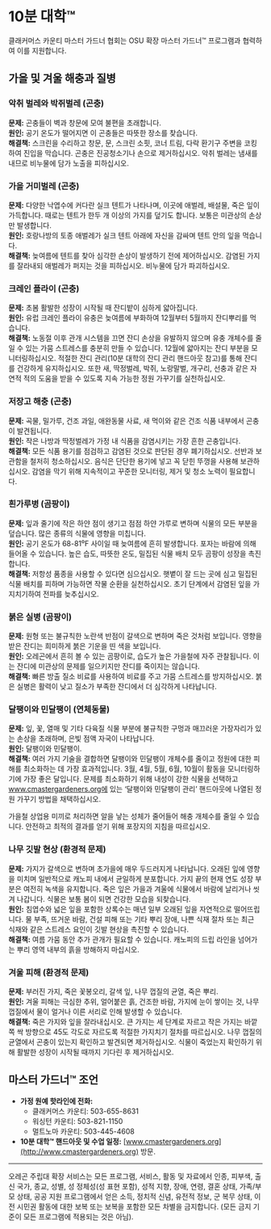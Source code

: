# 10분 대학™

클래커머스 카운티 마스터 가드너 협회는 OSU 확장 마스터 가드너™ 프로그램과 협력하여 이를 지원합니다.

## 가을 및 겨울 해충과 질병

### 악취 벌레와 박쥐벌레 (곤충)
**문제:** 곤충들이 벽과 창문에 모여 불편을 초래합니다.  
**원인:** 공기 온도가 떨어지면 이 곤충들은 따뜻한 장소를 찾습니다.  
**해결책:** 스크린을 수리하고 창문, 문, 스크린 소핏, 코너 트림, 다락 환기구 주변을 코킹하여 진입을 막습니다. 곤충은 진공청소기나 손으로 제거하십시오. 악취 벌레는 냄새를 내므로 비누물에 담가 노출을 피하십시오.

### 가을 거미벌레 (곤충)
**문제:** 다양한 낙엽수에 커다란 실크 텐트가 나타나며, 이곳에 애벌레, 배설물, 죽은 잎이 가득합니다. 때로는 텐트가 한두 개 이상의 가지를 덮기도 합니다. 보통은 미관상의 손상만 발생합니다.  
**원인:** 호랑나방의 토종 애벌레가 실크 텐트 아래에 자신을 감싸며 텐트 안의 잎을 먹습니다.  
**해결책:** 늦여름에 텐트를 찾아 심각한 손상이 발생하기 전에 제어하십시오. 감염된 가지를 잘라내되 애벌레가 퍼지는 것을 피하십시오. 비누물에 담가 파괴하십시오.

### 크레인 플라이 (곤충)
**문제:** 초봄 활발한 성장이 시작될 때 잔디밭이 심하게 얇아집니다.  
**원인:** 유럽 크레인 플라이 유충은 늦여름에 부화하여 12월부터 5월까지 잔디뿌리를 먹습니다.  
**해결책:** 노동절 이후 관개 시스템을 끄면 잔디 손상을 유발하지 않으며 유충 개체수를 줄일 수 있는 가뭄 스트레스를 충분히 만들 수 있습니다. 12월에 얇아지는 잔디 부분을 모니터링하십시오. 적절한 잔디 관리(10분 대학의 잔디 관리 핸드아웃 참고)를 통해 잔디를 건강하게 유지하십시오. 또한 새, 딱정벌레, 박쥐, 노랑말벌, 개구리, 선충과 같은 자연적 적의 도움을 받을 수 있도록 지속 가능한 정원 가꾸기를 실천하십시오.

### 저장고 해충 (곤충)
**문제:** 곡물, 밀가루, 건조 과일, 애완동물 사료, 새 먹이와 같은 건조 식품 내부에서 곤충이 발견됩니다.  
**원인:** 작은 나방과 딱정벌레가 가정 내 식품을 감염시키는 가장 흔한 곤충입니다.  
**해결책:** 모든 식품 용기를 점검하고 감염된 것으로 판단된 경우 폐기하십시오. 선반과 보관함을 철저히 청소하십시오. 음식은 단단한 용기에 넣고 꼭 닫힌 뚜껑을 사용해 보관하십시오. 감염을 막기 위해 지속적이고 꾸준한 모니터링, 제거 및 청소 노력이 필요합니다.

### 흰가루병 (곰팡이)
**문제:** 잎과 줄기에 작은 하얀 점이 생기고 점점 하얀 가루로 변하며 식물의 모든 부분을 덮습니다. 많은 종류의 식물에 영향을 미칩니다.  
**원인:** 공기 온도가 68-81⁰F 사이일 때 늦여름에 흔히 발생합니다. 포자는 바람에 의해 들어올 수 있습니다. 높은 습도, 따뜻한 온도, 밀집된 식물 배치 모두 곰팡이 성장을 촉진합니다.  
**해결책:** 저항성 품종을 사용할 수 있다면 심으십시오. 햇볕이 잘 드는 곳에 심고 밀집된 식물 배치를 피하며 가능하면 작물 순환을 실천하십시오. 초기 단계에서 감염된 잎을 가지치기하여 전파를 늦추십시오.

### 붉은 실병 (곰팡이)
**문제:** 원형 또는 불규칙한 노란색 반점이 갈색으로 변하며 죽은 것처럼 보입니다. 영향을 받은 잔디는 희미하게 붉은 기운을 띤 색을 보입니다.  
**원인:** 오레곤에서 흔히 볼 수 있는 곰팡이로, 습도가 높은 가을철에 자주 관찰됩니다. 이는 잔디에 미관상의 문제를 일으키지만 잔디를 죽이지는 않습니다.  
**해결책:** 빠른 방출 질소 비료를 사용하여 비료를 주고 가뭄 스트레스를 방지하십시오. 붉은 실병은 활력이 낮고 질소가 부족한 잔디에서 더 심각하게 나타납니다.

### 달팽이와 민달팽이 (연체동물)
**문제:** 잎, 꽃, 열매 및 기타 다육질 식물 부분에 불규칙한 구멍과 매끄러운 가장자리가 있는 손상을 초래하며, 은빛 점액 자국이 나타납니다.  
**원인:** 달팽이와 민달팽이.  
**해결책:** 여러 가지 기술을 결합하면 달팽이와 민달팽이 개체수를 줄이고 정원에 대한 피해를 최소화하는 데 가장 효과적입니다. 3월, 4월, 5월, 6월, 10월이 활동을 모니터링하기에 가장 좋은 달입니다. 문제를 최소화하기 위해 내성이 강한 식물을 선택하고 www.cmastergardeners.org에 있는 ‘달팽이와 민달팽이 관리’ 핸드아웃에 나열된 정원 가꾸기 방법을 채택하십시오.  

가을철 상업용 미끼로 처리하면 알을 낳는 성체가 줄어들어 해충 개체수를 줄일 수 있습니다. 안전하고 최적의 결과를 얻기 위해 포장지의 지침을 따르십시오.

### 나무 깃발 현상 (환경적 문제)
**문제:** 가지가 갈색으로 변하며 초가을에 매우 두드러지게 나타납니다. 오래된 잎에 영향을 미치며 일반적으로 캐노피 내에서 균일하게 분포합니다. 가지 끝의 현재 연도 성장 부분은 여전히 녹색을 유지합니다. 죽은 잎은 가을과 겨울에 식물에서 바람에 날리거나 씻겨 나갑니다. 식물은 보통 봄이 되면 건강한 모습을 되찾습니다.  
**원인:** 침엽수와 넓은 잎을 포함한 상록수는 매년 일부 오래된 잎을 자연적으로 떨어뜨립니다. 물 부족, 뜨거운 바람, 건설 피해 또는 기타 뿌리 장애, 나쁜 식재 절차 또는 최근 식재와 같은 스트레스 요인이 깃발 현상을 촉진할 수 있습니다.  
**해결책:** 여름 가뭄 동안 추가 관개가 필요할 수 있습니다. 캐노피의 드립 라인을 넘어가는 뿌리 영역 내부의 흙을 방해하지 마십시오.

### 겨울 피해 (환경적 문제)
**문제:** 부러진 가지, 죽은 꽃봉오리, 갈색 잎, 나무 껍질의 균열, 죽은 뿌리.  
**원인:** 겨울 피해는 극심한 추위, 얼어붙은 흙, 건조한 바람, 가지에 눈이 쌓이는 것, 나무 껍질에서 물이 얼거나 이른 서리로 인해 발생할 수 있습니다.  
**해결책:** 죽은 가지와 잎을 잘라내십시오. 큰 가지는 세 단계로 자르고 작은 가지는 바깥쪽 싹 방향으로 45도 각도로 자르도록 적절한 가지치기 절차를 따르십시오. 나무 껍질의 균열에서 곤충이 있는지 확인하고 발견되면 제거하십시오. 식물이 죽었는지 확인하기 위해 활발한 성장이 시작될 때까지 기다린 후 제거하십시오.

## 마스터 가드너™ 조언
- **가정 원예 핫라인에 전화:**  
  - 클래커머스 카운티: 503-655-8631  
  - 워싱턴 카운티: 503-821-1150  
  - 멀트노마 카운티: 503-445-4608  
- **10분 대학™ 핸드아웃 및 수업 일정:** [www.cmastergardeners.org](http://www.cmastergardeners.org) 방문.

---

오레곤 주립대 확장 서비스는 모든 프로그램, 서비스, 활동 및 자료에서 인종, 피부색, 출신 국가, 종교, 성별, 성 정체성(성 표현 포함), 성적 지향, 장애, 연령, 결혼 상태, 가족/부모 상태, 공공 지원 프로그램에서 얻은 소득, 정치적 신념, 유전적 정보, 군 복무 상태, 이전 시민권 활동에 대한 보복 또는 보복을 포함한 모든 차별을 금지합니다. (모든 금지 기준이 모든 프로그램에 적용되는 것은 아님).